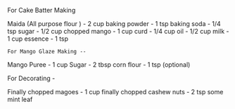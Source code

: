    For Cake Batter Making

   Maida (All purpose flour ) - 2 cup
   baking powder - 1 tsp
   baking soda - 1/4 tsp
   sugar - 1/2 cup
   chopped mango - 1 cup
   curd - 1/4 cup
   oil - 1/2 cup
   milk - 1 cup
   essence - 1 tsp

    For Mango Glaze Making --

   Mango Puree - 1 cup
   Sugar - 2 tbsp
   corn flour - 1 tsp (optional)
  
  For Decorating -

   Finally chopped magoes - 1 cup
   finally chopped cashew nuts - 2 tsp
   some mint leaf